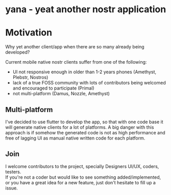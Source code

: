 # yana - yeat another nostr application

# Motivation
Why yet another client/app when there are so many already being developed?

Current mobile native nostr clients suffer from one of the following:
- UI not responsive enough in older than 1-2 years phones (Amethyst, Plebstr, Nostros)
- lack of a true FOSS community with lots of contributors being welcomed and encouraged to participate (Primal)
- not multi-platform (Damus, Nozzle, Amethyst)

## Multi-platform

I've decided to use flutter to develop the app, so that with one code base it will generate native clients for a lot of platforms.
A big danger with this approach is if somehow the generated code is not as high performance and free of lagging UI as manual native written code for each platform.

## Join

I welcome contributors to the project, specially Designers UI/UX, coders, testers.\
If you're not a coder but would like to see something added/implemented, or you have a great idea for a new feature, just don't hesitate to fill up a issue.
